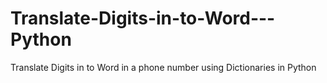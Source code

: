 # Translate-Digits-in-to-Word---Python
Translate Digits in to Word in a phone number using Dictionaries in Python


